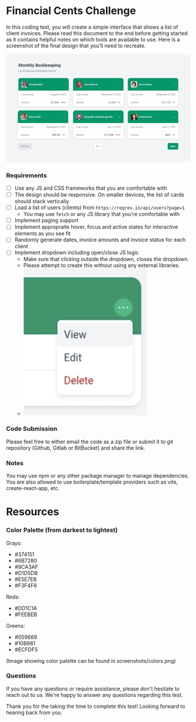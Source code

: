 # Financial Cents Challenge

In this coding test, you will create a simple interface that shows a list of client invoices. Please read this document to the end before getting started as it contains helpful notes on which tools are available to use. Here is a screenshot of the final design that you'll need to recreate.

![Listing](screenshots/Design%20challenge-1.jpg)

### Requirements
- [ ] Use any JS and CSS frameworks that you are comfortable with
- [ ] The design should be responsive. On smaller devices, the list of cards should stack vertically.
- [ ] Load a list of users (clients) from `https://reqres.in/api/users?page=1`
  - You may use `fetch` or any JS library that you're comfortable with
- [ ] Implement paging support
- [ ] Implement appropraite hover, focus and active states for interactive elements as you see fit
- [ ] Randomly generate dates, invoice amounts and invoice status for each client
- [ ] Implement dropdown including open/close JS logic
  - Make sure that clicking outside the dropdown, closes the dropdown.
  - Please attempt to create this without using any external libraries.
  - ![Dropdown](screenshots/dropdown.png)

### Code Submission
Please feel free to either email the code as a zip file or submit it to git repository (Github, Gitlab or BitBucket) and share the link.

### Notes
You may use npm or any other package manager to manage dependencies. You are also allowed to use boilerplate/template providers such as vite, create-react-app, etc.

# Resources

### Color Palette (from darkest to lightest)
Grays:
- #374151
- #6B7280
- #9CA3AF
- #D1D5DB
- #E5E7EB
- #F3F4F6

Reds:
- #DD1C1A
- #FEEBEB

Greens:
- #059669
- #10B981
- #ECFDF5

(Image showing color palette can be found in screenshots/colors.png)

### Questions
If you have any questions or require assistance, please don't hesitate to reach out to us. We're happy to answer any questions regarding this test.

Thank you for the taking the time to complete this test! Looking forward to hearing back from you.
